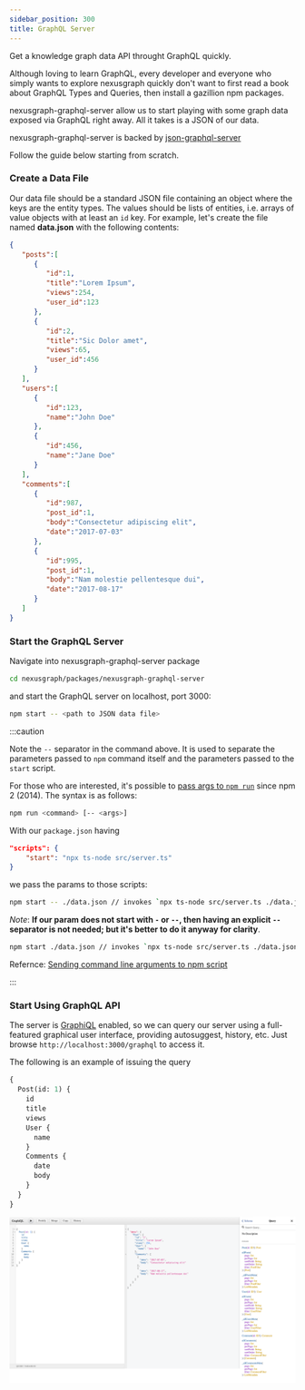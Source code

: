 ```yaml
---
sidebar_position: 300
title: GraphQL Server
---
```


Get a knowledge graph data API throught GraphQL quickly.

Although loving to learn GraphQL, every developer and everyone who simply wants to explore nexusgraph quickly don't want
to first read a book about GraphQL Types and Queries, then install a gazillion npm packages.

nexusgraph-graphql-server allow us to start playing with some graph data exposed via GraphQL right away. All it takes is
a JSON of our data.

nexusgraph-graphql-server is backed by [json-graphql-server][json-graphql-server]

Follow the guide below starting from scratch.

### Create a Data File

Our data file should be a standard JSON file containing an object where the keys are the entity types. The values should
be lists of entities, i.e. arrays of value objects with at least an `id` key. For example, let's create the file named
**data.json** with the following contents:

```json
{
   "posts":[
      {
         "id":1,
         "title":"Lorem Ipsum",
         "views":254,
         "user_id":123
      },
      {
         "id":2,
         "title":"Sic Dolor amet",
         "views":65,
         "user_id":456
      }
   ],
   "users":[
      {
         "id":123,
         "name":"John Doe"
      },
      {
         "id":456,
         "name":"Jane Doe"
      }
   ],
   "comments":[
      {
         "id":987,
         "post_id":1,
         "body":"Consectetur adipiscing elit",
         "date":"2017-07-03"
      },
      {
         "id":995,
         "post_id":1,
         "body":"Nam molestie pellentesque dui",
         "date":"2017-08-17"
      }
   ]
}
```

### Start the GraphQL Server

Navigate into nexusgraph-graphql-server package

```bash
cd nexusgraph/packages/nexusgraph-graphql-server
```

and start the GraphQL server on localhost, port 3000:

```bash
npm start -- <path to JSON data file>
```

:::caution

Note the `--` separator in the command above. It is used to separate the parameters passed to `npm` command itself and
the parameters passed to the `start` script.

For those who are interested, it's possible to [pass args to `npm run`](https://github.com/npm/npm/pull/5518) since npm
2 (2014). The syntax is as follows:

```bash
npm run <command> [-- <args>]
```

With our `package.json` having

```json
"scripts": {
    "start": "npx ts-node src/server.ts"
}
```

we pass the params to those scripts:

```bash
npm start -- ./data.json // invokes `npx ts-node src/server.ts ./data.json`
```

_Note_: **If our param does not start with `-` or `--`, then having an explicit `--` separator is not needed; but it's
better to do it anyway for clarity**.

```bash
npm start ./data.json // invokes `npx ts-node src/server.ts ./data.json`
```

Refernce: [Sending command line arguments to npm script](https://stackoverflow.com/a/14404223)

:::

### Start Using GraphQL API

The server is [GraphiQL][GraphiQL] enabled, so we can query our server using a full-featured graphical user interface,
providing autosuggest, history, etc. Just browse `http://localhost:3000/graphql` to access it.

The following is an example of issuing the query

```graphql
{
  Post(id: 1) {
    id
    title
    views
    User {
      name
    }
    Comments {
      date
      body
    }
  }
}
```

![Error loading example-graphql-query.png](./img/example-graphql-query.png)

[GraphiQL]: https://github.com/graphql/graphiql

[json-graphql-server]: https://github.com/stealth-tech-startup/json-graphql-server
